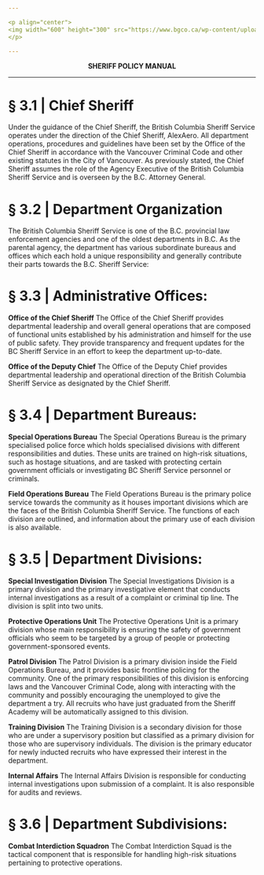 ```yaml
---

<p align="center">
<img width="600" height="300" src="https://www.bgco.ca/wp-content/uploads/sites/32/2019/07/Gov-BC.png">
</p>

---
```


<p align="center">
  <b>SHERIFF POLICY MANUAL</b>
</p>

---

# § 3.1 | Chief Sheriff
Under the guidance of the Chief Sheriff, the British Columbia Sheriff Service operates
under the direction of the Chief Sheriff, AlexAero. All department operations, procedures
and guidelines have been set by the Office of the Chief Sheriff in accordance with the
Vancouver Criminal Code and other existing statutes in the City of Vancouver. As previously
stated, the Chief Sheriff assumes the role of the Agency Executive of the British Columbia
Sheriff Service and is overseen by the B.C. Attorney General.

# § 3.2 | Department Organization
The British Columbia Sheriff Service is one of the B.C. provincial law enforcement agencies
and one of the oldest departments in B.C. As the parental agency, the department has
various subordinate bureaus and offices which each hold a unique responsibility and
generally contribute their parts towards the B.C. Sheriff Service:

# § 3.3 | Administrative Offices:
**Office of the Chief Sheriff**
The Office of the Chief Sheriff provides departmental leadership and
overall general operations that are composed of functional units
established by his administration and himself for the use of public
safety. They provide transparency and frequent updates for the BC
Sheriff Service in an effort to keep the department up-to-date.

**Office of the Deputy Chief**
The Office of the Deputy Chief provides departmental leadership and
operational direction of the British Columbia Sheriff Service as
designated by the Chief Sheriff.

# § 3.4 | Department Bureaus:
**Special Operations Bureau**
The Special Operations Bureau is the primary specialised police force
which holds specialised divisions with different responsibilities and
duties. These units are trained on high-risk situations, such as hostage
situations, and are tasked with protecting certain government officials
or investigating BC Sheriff Service personnel or criminals.

**Field Operations Bureau**
The Field Operations Bureau is the primary police service towards the
community as it houses important divisions which are the faces of the
British Columbia Sheriff Service. The functions of each division are
outlined, and information about the primary use of each division is also
available.

# § 3.5 | Department Divisions:
**Special Investigation Division**
The Special Investigations Division is a primary division and the
primary investigative element that conducts internal investigations as
a result of a complaint or criminal tip line. The division is split into two
units.

**Protective Operations Unit**
The Protective Operations Unit is a primary division whose main
responsibility is ensuring the safety of government officials who seem
to be targeted by a group of people or protecting
government-sponsored events.

**Patrol Division**
The Patrol Division is a primary division inside the Field Operations
Bureau, and it provides basic frontline policing for the community.
One of the primary responsibilities of this division is enforcing laws
and the Vancouver Criminal Code, along with interacting with the
community and possibly encouraging the unemployed to give the
department a try. All recruits who have just graduated from the Sheriff
Academy will be automatically assigned to this division.

**Training Division**
The Training Division is a secondary division for those who are under a
supervisory position but classified as a primary division for those who
are supervisory individuals. The division is the primary educator for
newly inducted recruits who have expressed their interest in the
department.

**Internal Affairs**
The Internal Affairs Division is responsible for conducting internal
investigations upon submission of a complaint. It is also responsible for audits and reviews.

# § 3.6 | Department Subdivisions:

**Combat Interdiction Squadron**
The Combat Interdiction Squad is the tactical component that is
responsible for handling high-risk situations pertaining to protective
operations.
